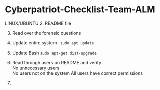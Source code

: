 # Cyberpatriot-Checklist-Team-ALM

LINUX/UBUNTU
2. README file

3. Read over the forensic questions

4. Update entire system- <code>sudo apt update</code>

5. Update Bash <code>sudo apt-get dist-upgrade</code>

6. Read through users on README and verify 
   <br>No unnecessary users</br>
   No users not on the system
   All users have correct permissions
7. 
 
